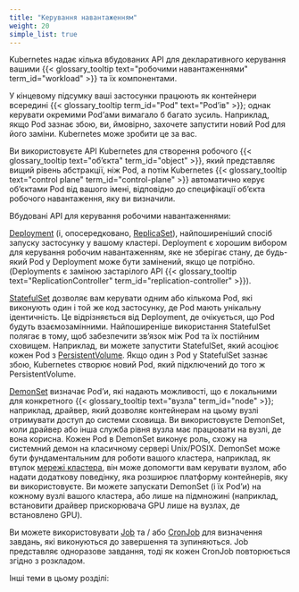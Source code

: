 ```yaml
---
title: "Керування навантаженням"
weight: 20
simple_list: true
---
```


Kubernetes надає кілька вбудованих API для декларативного керування вашими {{< glossary_tooltip text="робочими навантаженнями" term_id="workload" >}} та їх компонентами.

У кінцевому підсумку ваші застосунки працюють як контейнери всередині {{< glossary_tooltip term_id="Pod" text="Podʼів" >}}; однак керувати окремими Podʼами вимагало б багато зусиль. Наприклад, якщо Pod зазнає збою, ви, ймовірно, захочете запустити новий Pod для його заміни. Kubernetes може зробити це за вас.

Ви використовуєте API Kubernetes для створення робочого {{< glossary_tooltip text="обʼєкта" term_id="object" >}}, який представляє вищий рівень абстракції, ніж Pod, а потім Kubernetes {{< glossary_tooltip text="control plane" term_id="control-plane" >}} автоматично керує обʼєктами Pod від вашого імені, відповідно до специфікації обʼєкта робочого навантаження, яку ви визначили.

Вбудовані API для керування робочими навантаженнями:

[Deployment](/docs/concepts/workloads/controllers/deployment/) (і, опосередковано, [ReplicaSet](/docs/concepts/workloads/controllers/replicaset/)), найпоширеніший спосіб запуску застосунку у вашому кластері. Deployment є хорошим вибором для керування робочим навантаженням, яке не зберігає стану, де будь-який Pod у Deployment може бути замінений, якщо це потрібно. (Deployments є заміною застарілого API {{< glossary_tooltip text="ReplicationController" term_id="replication-controller" >}}).

[StatefulSet](/docs/concepts/workloads/controllers/statefulset/) дозволяє вам керувати одним або кількома Pod, які виконують один і той же код застосунку, де Pod мають унікальну ідентичність. Це відрізняється від Deployment, де очікується, що Pod будуть взаємозамінними. Найпоширеніше використання StatefulSet полягає в тому, щоб забезпечити звʼязок між Pod та їх постійним сховищем. Наприклад, ви можете запустити StatefulSet, який асоціює кожен Pod з [PersistentVolume](/docs/concepts/storage/persistent-volumes/). Якщо один з Pod у StatefulSet зазнає збою, Kubernetes створює новий Pod, який підключений до того ж PersistentVolume.

[DemonSet](/docs/concepts/workloads/controllers/daemonset/) визначає Podʼи, які надають можливості, що є локальними для конкретного {{< glossary_tooltip text="вузла" term_id="node" >}}; наприклад, драйвер, який дозволяє контейнерам на цьому вузлі отримувати доступ до системи сховища. Ви використовуєте DemonSet, коли драйвер або інша служба рівня вузла має працювати на вузлі, де вона корисна. Кожен Pod в DemonSet виконує роль, схожу на системний демон на класичному сервері Unix/POSIX. DemonSet може бути фундаментальним для роботи вашого кластера, наприклад, як втулок [мережі кластера](/docs/concepts/cluster-administration/networking/#how-to-implement-the-kubernetes-network-model), він може допомогти вам керувати вузлом, або надати додаткову поведінку, яка розширює платформу контейнерів, яку ви використовуєте. Ви можете запускати DemonSet (і їх Podʼи) на кожному вузлі вашого кластера, або лише на підмножині (наприклад, встановити драйвер прискорювача GPU лише на вузлах, де встановлено GPU).

Ви можете використовувати [Job](/docs/concepts/workloads/controllers/job/) та / або [CronJob](/docs/concepts/workloads/controllers/cron-jobs/) для визначення завдань, які виконуються до завершення та зупиняються. Job представляє одноразове завдання, тоді як кожен CronJob повторюється згідно з розкладом.

Інші теми в цьому розділі:

<!-- relies on simple_list: true in the front matter -->
